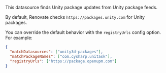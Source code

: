 This datasource finds Unity package updates from Unity package feeds. 

By default, Renovate checks `https://packages.unity.com` for Unity packages.

You can override the default behavior with the `registryUrls` config option. 
For example:

```json
{
  "matchDatasources": ["unity3d-packages"],
  "matchPackageNames": ["com.cysharp.unitask"],
  "registryUrls": ["https://package.openupm.com"]
}
```
